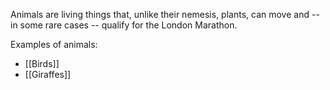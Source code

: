 Animals are living things that, unlike their nemesis, plants, can move and -- in some rare cases -- qualify for the London Marathon.

Examples of animals:

- [[Birds]]
- [[Giraffes]]
